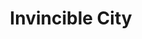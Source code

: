 ---
pid: CH16
title: Invincible City
location_transcription: Delaware River
zipcode: '19104'
outside_phl: 
neighborhood: University City,Belmont,Parkside,Powelton Village
age: '65'
age_range: 60-69
instagram: 
image_file_name: CH_16.jpg
proposal_transcription: INVINCIBLE CITY
topic: Philadelphia,Uplifting
topic_summary: 0, 0
type: Other No Form
keywords_other: 
credit: David
image_labels: Philadelphia skyline behind the Delaware River
twitter: 
facebook: 
permalink: "/monuments/ch16/"
layout: item-page
---